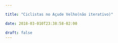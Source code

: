 ```yaml
---

title: "Ciclistas no Açude Velho(não iterativo)"

date: 2018-03-010T23:38:58-02:00

draft: false
---
```



  <style>
      .bar {
      fill: #98abc5;
      }
  </style>



<svg width="960" height="500" id="graph"></svg>
<script src="https://d3js.org/d3.v4.min.js"></script>
  <script type="text/javascript">
    "use strict"


    // Set the margins
var margin = {top: 60, right: 100, bottom: 20, left: 80},
  width = 850 - margin.left - margin.right,
  height = 370 - margin.top - margin.bottom;

// Set the ranges
var x = d3.scaleBand().rangeRound([0, width]).padding(0.1)
var y = d3.scaleLinear().range([height, 0]);


// Create the svg canvas in the "graph" div
var svg = d3.select("#graph")
        .append("svg")
        .style("width", width + margin.left + margin.right + "px")
        .style("height", height + margin.top + margin.bottom + "px")
        .attr("width", width + margin.left + margin.right)
        .attr("height", height + margin.top + margin.bottom)
        .append("g")
        .attr("transform","translate(" + margin.left + "," + margin.top + ")")
        .attr("class", "svg");

// Import the CSV data

d3.csv('https://raw.githubusercontent.com/luizaugustomm/pessoas-no-acude/master/dados/processados/dados.csv', function(error, data) {
  if (error) throw error;

   // Format the data
  data.forEach(function(d) {
      //d. = parseMonth(d.Month);
      d.total_ciclistas = +d.total_ciclistas;
      d.local = d.local;
  });

	var nest = d3.nest()
	  .key(function(d){
	    return d.local;
	  })
	  .sortKeys(d3.ascending)
	  .rollup(function(leaves){
	 		return d3.sum(leaves, function(d) {return (d.total_ciclistas)});
		})
	  .entries(data)

console.log(nest)
  // Scale the range of the data
  x.domain(nest.map(function(d) { return d.key; }));
  y.domain([0, d3.max(nest, function(d) { return d.value; })]);

  // Set up the x axis
  var xaxis = svg.append("g")
       .attr("transform", "translate(0," + height + ")")
       .attr("class", "x axis")
       .call(d3.axisBottom(x)
          //.ticks(d3.timeMonth)
          .tickSize(0, 0)
          //.tickFormat(d3.timeFormat("%B"))
          .tickSizeInner(0)
          .tickPadding(10));

  // Add the Y Axis
   var yaxis = svg.append("g")
       .attr("class", "y axis")
       .call(d3.axisLeft(y)
          .ticks(5)
          .tickSizeInner(0)
          .tickPadding(6)
          .tickSize(0, 0));

 // yaxis.select(".domain").style("display","none")

  // Add a label to the y axis
  svg.append("text")
        .attr("transform", "rotate(-90)")
        .attr("y", 0 - 60)
        .attr("x", 0 - (height / 2))
        .attr("dy", "1em")
        .style("text-anchor", "middle")
        .text("TOTAL DE CICLISTAS")
        .attr("class", "y axis label");

  // Draw the bars
  svg.selectAll(".rect")
      .data(nest)
      .enter()
      .append("rect")
      	  .attr("class", "bar")
	      .attr("x", function(d) { return x(d.key); })
	      .attr("y", function(d) { return y(d.value); })
	      .attr("width", x.bandwidth())
	      .attr("height", function(d) { return height - y(d.value); });

})

  </script>
